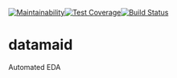 [![Maintainability](https://api.codeclimate.com/v1/badges/ff661ec14675cc715ad6/maintainability)](https://codeclimate.com/github/max-graham/datamaid/maintainability)[![Test Coverage](https://api.codeclimate.com/v1/badges/ff661ec14675cc715ad6/test_coverage)](https://codeclimate.com/github/max-graham/datamaid/test_coverage)[![Build Status](https://travis-ci.org/max-graham/datamaid.svg?branch=master)](https://travis-ci.org/max-graham/datamaid)
# datamaid
Automated EDA
